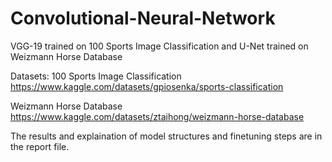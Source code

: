 # Convolutional-Neural-Network
VGG-19 trained on 100 Sports Image Classification and U-Net trained on Weizmann Horse Database

Datasets:
100 Sports Image Classification
https://www.kaggle.com/datasets/gpiosenka/sports-classification

Weizmann Horse Database
https://www.kaggle.com/datasets/ztaihong/weizmann-horse-database

The results and explaination of model structures and finetuning steps are in the report file.
